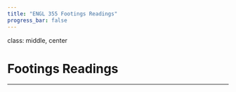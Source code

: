 ```yaml
---
title: "ENGL 355 Footings Readings"
progress_bar: false
---
```

class: middle, center

# Footings Readings
---